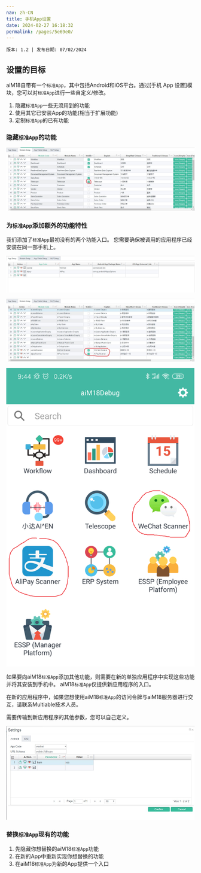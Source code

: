 ```yaml
---
nav: zh-CN
title: 手机App设置
date: 2024-02-27 16:18:32
permalink: /pages/5e69e0/
---
```


`版本: 1.2 | 发布日期: 07/02/2024`


## 设置的目标

aiM18自带有一个`标准App`，其中包括Android和iOS平台。通过[手机 App 设置]模块，您可以对`标准App`进行一些自定义/修改。

1. 隐藏`标准App`一些无须用到的功能
2. 使用其它已安装App的功能(相当于扩展功能)
3. 定制`标准App`的已有功能

### 隐藏`标准App`的功能

![mp01](/assets/mp01.jpg)

### 为`标准App`添加额外的功能特性

我们添加了`标准App`最初没有的两个功能入口。
您需要确保被调用的应用程序已经安装在同一部手机上。

![mp04](/assets/mp04.jpg)

![mp03](/assets/mp03.jpg)

![mp02](/assets/mp02.png)

如果要向aiM18`标准App`添加其他功能，则需要在新的单独应用程序中实现这些功能并将其安装到手机中。 aiM18`标准App`仅提供新应用程序的入口。

在新的应用程序中，如果您想使用aiM18`标准App`的访问令牌与aiM18服务器进行交互，请联系Multiable技术人员。

需要传输到新应用程序的其他参数，您可以自己定义。

![mp05](/assets/mp05.jpg)

### 替换`标准App`现有的功能

1. 先隐藏你想替换的aiM18`标准App`功能
2. 在新的App中重新实现你想替换的功能
3. 在aiM18`标准App`为新的App提供一个入口